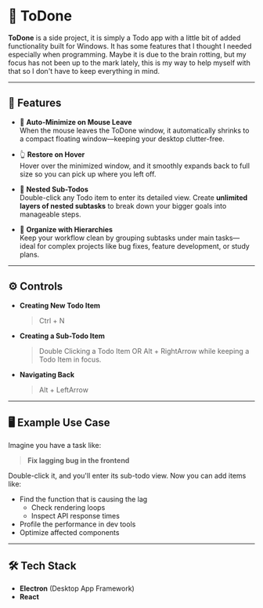 # 📝 ToDone

**ToDone** is a side project, it is simply a Todo app with a little bit of added functionality built for Windows. It has some features that I thought I needed especially when programming. Maybe it is due to the brain rotting, but my focus has not been up to the mark lately, this is my way to help myself with that so I don't have to keep everything in mind.

---

## 🚀 Features

- 🔁 **Auto-Minimize on Mouse Leave**  
  When the mouse leaves the ToDone window, it automatically shrinks to a compact floating window—keeping your desktop clutter-free.

- 👆 **Restore on Hover**  
  Hover over the minimized window, and it smoothly expands back to full size so you can pick up where you left off.

- 🧠 **Nested Sub-Todos**  
  Double-click any Todo item to enter its detailed view. Create **unlimited layers of nested subtasks** to break down your bigger goals into manageable steps.

- 📂 **Organize with Hierarchies**  
  Keep your workflow clean by grouping subtasks under main tasks—ideal for complex projects like bug fixes, feature development, or study plans.

---

## ⚙️ Controls

- **Creating New Todo Item**
  > Ctrl + N

- **Creating a Sub-Todo Item**
  > Double Clicking a Todo Item OR Alt + RightArrow while keeping a Todo Item in focus.

- **Navigating Back**
  > Alt + LeftArrow

---

## 🖥️ Example Use Case

Imagine you have a task like:

> **Fix lagging bug in the frontend**

Double-click it, and you'll enter its sub-todo view. Now you can add items like:

- Find the function that is causing the lag
  - Check rendering loops
  - Inspect API response times
- Profile the performance in dev tools
- Optimize affected components

---

## 🛠 Tech Stack

- **Electron** (Desktop App Framework)
- **React**
